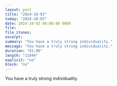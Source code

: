 ```yaml
---
layout: post
title: "2024-10-03"
today: "2024-10-03"
date: 2024-10-03 00:00:00 0000
file:
file_itunes:
excerpt:
summary: "You have a truly strong individuality."
message: "You have a truly strong individuality."
duration: "01:00"
length: "11444"
explicit: "no"
block: "no"
---
```

You have a truly strong individuality.


